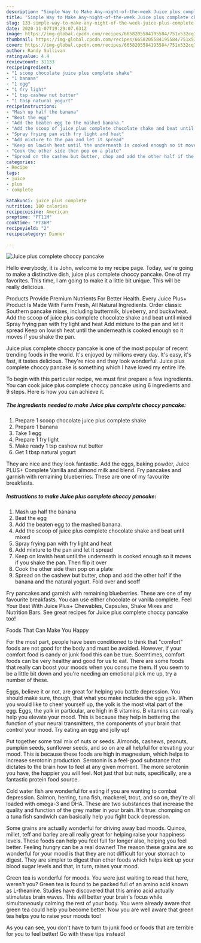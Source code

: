 ```yaml
---
description: "Simple Way to Make Any-night-of-the-week Juice plus complete choccy pancake"
title: "Simple Way to Make Any-night-of-the-week Juice plus complete choccy pancake"
slug: 133-simple-way-to-make-any-night-of-the-week-juice-plus-complete-choccy-pancake
date: 2020-11-07T19:29:07.631Z
image: https://img-global.cpcdn.com/recipes/6658205584195584/751x532cq70/juice-plus-complete-choccy-pancake-recipe-main-photo.jpg
thumbnail: https://img-global.cpcdn.com/recipes/6658205584195584/751x532cq70/juice-plus-complete-choccy-pancake-recipe-main-photo.jpg
cover: https://img-global.cpcdn.com/recipes/6658205584195584/751x532cq70/juice-plus-complete-choccy-pancake-recipe-main-photo.jpg
author: Randy Sullivan
ratingvalue: 4.4
reviewcount: 31133
recipeingredient:
- "1 scoop chocolate juice plus complete shake"
- "1 banana"
- "1 egg"
- "1 fry light"
- "1 tsp cashew nut butter"
- "1 tbsp natural yogurt"
recipeinstructions:
- "Mash up half the banana"
- "Beat the egg"
- "Add the beaten egg to the mashed banana."
- "Add the scoop of juice plus complete chocolate shake and beat until mixed"
- "Spray frying pan with fry light and heat"
- "Add mixture to the pan and let it spread"
- "Keep on lowish heat until the underneath is cooked enough so it moves if you shake the pan. Then flip it over"
- "Cook the other side then pop on a plate"
- "Spread on the cashew but butter, chop and add the other half if the banana and the natural yogurt. Fold over and scoff"
categories:
- Recipe
tags:
- juice
- plus
- complete

katakunci: juice plus complete 
nutrition: 180 calories
recipecuisine: American
preptime: "PT11M"
cooktime: "PT36M"
recipeyield: "2"
recipecategory: Dinner

---
```



![Juice plus complete choccy pancake](https://img-global.cpcdn.com/recipes/6658205584195584/751x532cq70/juice-plus-complete-choccy-pancake-recipe-main-photo.jpg)

Hello everybody, it is John, welcome to my recipe page. Today, we're going to make a distinctive dish, juice plus complete choccy pancake. One of my favorites. This time, I am going to make it a little bit unique. This will be really delicious.

Products Provide Premium Nutrients For Better Health. Every Juice Plus+ Product Is Made With Farm Fresh, All Natural Ingredients. Order classic Southern pancake mixes, including buttermilk, blueberry, and buckwheat. Add the scoop of juice plus complete chocolate shake and beat until mixed Spray frying pan with fry light and heat Add mixture to the pan and let it spread Keep on lowish heat until the underneath is cooked enough so it moves if you shake the pan.

Juice plus complete choccy pancake is one of the most popular of recent trending foods in the world. It's enjoyed by millions every day. It's easy, it's fast, it tastes delicious. They're nice and they look wonderful. Juice plus complete choccy pancake is something which I have loved my entire life.


To begin with this particular recipe, we must first prepare a few ingredients. You can cook juice plus complete choccy pancake using 6 ingredients and 9 steps. Here is how you can achieve it.

<!--inarticleads1-->

##### The ingredients needed to make Juice plus complete choccy pancake:

1. Prepare 1 scoop chocolate juice plus complete shake
1. Prepare 1 banana
1. Take 1 egg
1. Prepare 1 fry light
1. Make ready 1 tsp cashew nut butter
1. Get 1 tbsp natural yogurt


They are nice and they look fantastic. Add the eggs, baking powder, Juice PLUS+ Complete Vanilla and almond milk and blend. Fry pancakes and garnish with remaining blueberries. These are one of my favourite breakfasts. 

<!--inarticleads2-->

##### Instructions to make Juice plus complete choccy pancake:

1. Mash up half the banana
1. Beat the egg
1. Add the beaten egg to the mashed banana.
1. Add the scoop of juice plus complete chocolate shake and beat until mixed
1. Spray frying pan with fry light and heat
1. Add mixture to the pan and let it spread
1. Keep on lowish heat until the underneath is cooked enough so it moves if you shake the pan. Then flip it over
1. Cook the other side then pop on a plate
1. Spread on the cashew but butter, chop and add the other half if the banana and the natural yogurt. Fold over and scoff


Fry pancakes and garnish with remaining blueberries. These are one of my favourite breakfasts. You can use either chocolate or vanilla complete. Feel Your Best With Juice Plus+ Chewables, Capsules, Shake Mixes and Nutrition Bars. See great recipes for Juice plus complete choccy pancake too! 

Foods That Can Make You Happy


For the most part, people have been conditioned to think that "comfort" foods are not good for the body and must be avoided. However, if your comfort food is candy or junk food this can be true. Soemtimes, comfort foods can be very healthy and good for us to eat. There are some foods that really can boost your moods when you consume them. If you seem to be a little bit down and you're needing an emotional pick me up, try a number of these.

Eggs, believe it or not, are great for helping you battle depression. You should make sure, though, that what you make includes the egg yolk. When you would like to cheer yourself up, the yolk is the most vital part of the egg. Eggs, the yolk in particular, are high in B vitamins. B vitamins can really help you elevate your mood. This is because they help in bettering the function of your neural transmitters, the components of your brain that control your mood. Try eating an egg and jolly up!

Put together some trail mix of nuts or seeds. Almonds, cashews, peanuts, pumpkin seeds, sunflower seeds, and so on are all helpful for elevating your mood. This is because these foods are high in magnesium, which helps to increase serotonin production. Serotonin is a feel-good substance that dictates to the brain how to feel at any given moment. The more serotonin you have, the happier you will feel. Not just that but nuts, specifically, are a fantastic protein food source.

Cold water fish are wonderful for eating if you are wanting to combat depression. Salmon, herring, tuna fish, mackerel, trout, and so on, they're all loaded with omega-3 and DHA. These are two substances that increase the quality and function of the grey matter in your brain. It's true: chomping on a tuna fish sandwich can basically help you fight back depression. 

Some grains are actually wonderful for driving away bad moods. Quinoa, millet, teff and barley are all really great for helping raise your happiness levels. These foods can help you feel full for longer also, helping you feel better. Feeling hungry can be a real downer! The reason these grains are so wonderful for your mood is that they are not difficult for your stomach to digest. They are simpler to digest than other foods which helps kick up your blood sugar levels and that, in turn, raises your mood.

Green tea is wonderful for moods. You were just waiting to read that here, weren't you? Green tea is found to be packed full of an amino acid known as L-theanine. Studies have discovered that this amino acid actually stimulates brain waves. This will better your brain's focus while simultaneously calming the rest of your body. You were already aware that green tea could help you become better. Now you are well aware that green tea helps you to raise your moods too!

As you can see, you don't have to turn to junk food or foods that are terrible for you to feel better! Go  with  these tips  instead!

